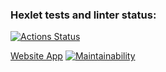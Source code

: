 ### Hexlet tests and linter status:
[![Actions Status](https://github.com/artem-mar/frontend-project-12/workflows/hexlet-check/badge.svg)](https://github.com/artem-mar/frontend-project-12/actions)

<a href="https://reactapp-chat.herokuapp.com/" target="_blank">Website App</a>
[![Maintainability](https://api.codeclimate.com/v1/badges/dcceec85eb5d4c97897a/maintainability)](https://codeclimate.com/github/artem-mar/frontend-project-12/maintainability)